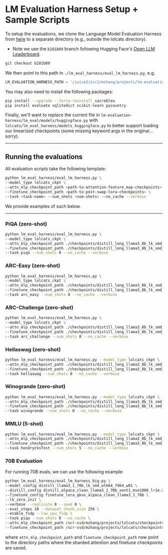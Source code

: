 # LM Evaluation Harness Setup + Sample Scripts

To setup the evaluations, we clone the Language Model Evaluation Harness from [here](https://github.com/EleutherAI/lm-evaluation-harness/tree/b281b0921b636bc36ad05c0b0b0763bd6dd43463) to a separate directory (e.g., outside the lolcats directory).

- Note we use the `b281b09` branch following Hugging Face's [Open LLM Leaderboard](https://huggingface.co/spaces/HuggingFaceH4/open_llm_leaderboard).

```bash
git checkout b281b09
```

We then point to this path in `./lm_eval_harness/eval_lm_harness.py`, e.g.

```python
LM_EVALUATION_HARNESS_PATH = '/juice2/scr2/mzhang/projects/lm-evaluation-harness'  # Change this to where you clone LM eval harness from
```

You may also need to install the following packages:

```bash
pip install --upgrade --force-reinstall sacrebleu
pip install evaluate sqlitedict scikit-learn pycountry
```

Finally, we'll want to replace the current file in `lm-evaluation-harness/lm_eval/models/huggingface.py` with `lolcats/lm_eval_harness/models_huggingface.py` to better support loading our linearized checkpoints (some missing keyword args in the original... sorry).

---

## Running the evaluations

All evaluation scripts take the following template:

```bash
python lm_eval_harness/eval_lm_harness.py \
--model_type lolcats_ckpt \
--attn_mlp_checkpoint_path <path-to-attention-feature_map-checkpoints> \
--finetune_checkpoint_path <path-to-post-swap-lora-checkpoints> \
--task <task-name> --num_shots <num-shots> --no_cache --verbose
```

We provide examples of such below.

---

### PiQA (zero-shot)

```bash
python lm_eval_harness/eval_lm_harness.py \
--model_type lolcats_ckpt \
--attn_mlp_checkpoint_path ./checkpoints/distill_long_llama3_8b_lk_smd_wtk64_fd64_w01/dl-d=distill_long_alpaca_8k_xent0_mse1000_lr1e-2_bs1-m=distill_long_llama3_8b_lk_smd_wtk64_fd64_w01-f=finetune_long_lora_qkvo_alpaca_clean_8192-s=0-gas=1-nte=2-se=0-re=614-scl=1024-lzi=1_distill.pt \
--finetune_checkpoint_path ./checkpoints/distill_long_llama3_8b_lk_smd_wtk64_fd64_w01/dl-d=distill_long_alpaca_8k_xent0_mse1000_lr1e-2_bs1-m=distill_long_llama3_8b_lk_smd_wtk64_fd64_w01-f=finetune_long_lora_qkvo_alpaca_clean_8192-s=0-gas=1-nte=2-se=0-re=614-scl=1024-lzi=1-bs=1-gas=1-nte=2-se=0-re=614_ft.pt \
--task piqa --num_shots 0 --no_cache --verbose

```

### ARC-Easy (zero-shot)

```bash
python lm_eval_harness/eval_lm_harness.py \
--model_type lolcats_ckpt \
--attn_mlp_checkpoint_path ./checkpoints/distill_long_llama3_8b_lk_smd_wtk64_fd64_w01/dl-d=distill_long_alpaca_8k_xent0_mse1000_lr1e-2_bs1-m=distill_long_llama3_8b_lk_smd_wtk64_fd64_w01-f=finetune_long_lora_qkvo_alpaca_clean_8192-s=0-gas=1-nte=2-se=0-re=614-scl=1024-lzi=1_distill.pt \
--finetune_checkpoint_path ./checkpoints/distill_long_llama3_8b_lk_smd_wtk64_fd64_w01/dl-d=distill_long_alpaca_8k_xent0_mse1000_lr1e-2_bs1-m=distill_long_llama3_8b_lk_smd_wtk64_fd64_w01-f=finetune_long_lora_qkvo_alpaca_clean_8192-s=0-gas=1-nte=2-se=0-re=614-scl=1024-lzi=1-bs=1-gas=1-nte=2-se=0-re=614_ft.pt \
--task arc_easy --num_shots 0 --no_cache --verbose
```

### ARC-Challenge (zero-shot)

```bash
python lm_eval_harness/eval_lm_harness.py \
--model_type lolcats_ckpt \
--attn_mlp_checkpoint_path ./checkpoints/distill_long_llama3_8b_lk_smd_wtk64_fd64_w01/dl-d=distill_long_alpaca_8k_xent0_mse1000_lr1e-2_bs1-m=distill_long_llama3_8b_lk_smd_wtk64_fd64_w01-f=finetune_long_lora_qkvo_alpaca_clean_8192-s=0-gas=1-nte=2-se=0-re=614-scl=1024-lzi=1_distill.pt \
--finetune_checkpoint_path ./checkpoints/distill_long_llama3_8b_lk_smd_wtk64_fd64_w01/dl-d=distill_long_alpaca_8k_xent0_mse1000_lr1e-2_bs1-m=distill_long_llama3_8b_lk_smd_wtk64_fd64_w01-f=finetune_long_lora_qkvo_alpaca_clean_8192-s=0-gas=1-nte=2-se=0-re=614-scl=1024-lzi=1-bs=1-gas=1-nte=2-se=0-re=614_ft.pt \
--task arc_challenge --num_shots 0 --no_cache --verbose
```

### Hellaswag (zero-shot)

```bash
python lm_eval_harness/eval_lm_harness.py --model_type lolcats_ckpt \
--attn_mlp_checkpoint_path ./checkpoints/distill_long_llama3_8b_lk_smd_wtk64_fd64_w01/dl-d=distill_long_alpaca_8k_xent0_mse1000_lr1e-2_bs1-m=distill_long_llama3_8b_lk_smd_wtk64_fd64_w01-f=finetune_long_lora_qkvo_alpaca_clean_8192-s=0-gas=1-nte=2-se=0-re=614-scl=1024-lzi=1_distill.pt \
--finetune_checkpoint_path ./checkpoints/distill_long_llama3_8b_lk_smd_wtk64_fd64_w01/dl-d=distill_long_alpaca_8k_xent0_mse1000_lr1e-2_bs1-m=distill_long_llama3_8b_lk_smd_wtk64_fd64_w01-f=finetune_long_lora_qkvo_alpaca_clean_8192-s=0-gas=1-nte=2-se=0-re=614-scl=1024-lzi=1-bs=1-gas=1-nte=2-se=0-re=614_ft.pt \
--task hellaswag --num_shots 0 --no_cache --verbose
```

### Winogrande (zero-shot)

```bash
python lm_eval_harness/eval_lm_harness.py --model_type lolcats_ckpt \
--attn_mlp_checkpoint_path ./checkpoints/distill_long_llama3_8b_lk_smd_wtk64_fd64_w01/dl-d=distill_long_alpaca_8k_xent0_mse1000_lr1e-2_bs1-m=distill_long_llama3_8b_lk_smd_wtk64_fd64_w01-f=finetune_long_lora_qkvo_alpaca_clean_8192-s=0-gas=1-nte=2-se=0-re=614-scl=1024-lzi=1_distill.pt \
--finetune_checkpoint_path ./checkpoints/distill_long_llama3_8b_lk_smd_wtk64_fd64_w01/dl-d=distill_long_alpaca_8k_xent0_mse1000_lr1e-2_bs1-m=distill_long_llama3_8b_lk_smd_wtk64_fd64_w01-f=finetune_long_lora_qkvo_alpaca_clean_8192-s=0-gas=1-nte=2-se=0-re=614-scl=1024-lzi=1-bs=1-gas=1-nte=2-se=0-re=614_ft.pt \
--task winogrande --num_shots 0 --no_cache --verbose
```

### MMLU (5-shot)

```bash
python lm_eval_harness/eval_lm_harness.py --model_type lolcats_ckpt \
--attn_mlp_checkpoint_path ./checkpoints/distill_long_llama3_8b_lk_smd_wtk64_fd64_w01/dl-d=distill_long_alpaca_8k_xent0_mse1000_lr1e-2_bs1-m=distill_long_llama3_8b_lk_smd_wtk64_fd64_w01-f=finetune_long_lora_qkvo_alpaca_clean_8192-s=0-gas=1-nte=2-se=0-re=614-scl=1024-lzi=1_distill.pt \
--finetune_checkpoint_path ./checkpoints/distill_long_llama3_8b_lk_smd_wtk64_fd64_w01/dl-d=distill_long_alpaca_8k_xent0_mse1000_lr1e-2_bs1-m=distill_long_llama3_8b_lk_smd_wtk64_fd64_w01-f=finetune_long_lora_qkvo_alpaca_clean_8192-s=0-gas=1-nte=2-se=0-re=614-scl=1024-lzi=1-bs=1-gas=1-nte=2-se=0-re=614_ft.pt \
--task hendrycksTest --num_shots 5 --no_cache --verbose
```

### 70B Evaluation

For running 70B evals, we can use the following example

```bash
python lm_eval_harness/eval_lm_harness_big.py \
--model_config distill_llama3_1_70b_lk_smd_wtk64_fd64_w01 \
--distill_config distill_alpaca_clean_llama3_1_70b_xent1_mse1000_lr1e-2 \
--finetune_config finetune_lora_qkvo_alpaca_clean_llama3_1_70b \
--lk_zero_init \
--verbose --replicate 0 --seed 0 \
--eval_steps 10 --dataset_chunk_size 256 \
--enable_fsdp --low_cpu_fsdp \
--task piqa --num_shots 0 --no_cache \
--attn_mlp_checkpoint_path /scr-ssd/mzhang/projects/lolcats/checkpoints/distill_llama3_1_70b_lk_smd_wtk64_fd64_w01/distill-dl-d=distill_alpaca_clean_llama3_1_70b_xent1_mse1000_lr1e-2-m=distill_llama3_1_70b_lk_smd_wtk64_fd64_w01-f=finetune_lora_qkvo_alpaca_clean_llama3_1_70b-dcs=512-se=0-re=0-at=lolcats_llama_window_tk_bf16 \
--finetune_checkpoint_path /scr-ssd/mzhang/projects/lolcats/checkpoints/distill_llama3_1_70b_lk_smd_wtk64_fd64_w01/finetune-dl-d=distill_alpaca_clean_llama3_1_70b_xent1_mse1000_lr1e-2-m=distill_llama3_1_70b_lk_smd_wtk64_fd64_w01-f=finetune_lora_qkvo_alpaca_clean_llama3_1_70b-dcs=256-se=0-re=0-at=lolcats_llama_window_tk_bf16-dcs=256-se=0-re=0
```

where `attn_mlp_checkpoint_path` and `finetune_checkpoint_path` now point to the directory paths where the sharded attention and finetune checkpoints are saved.
